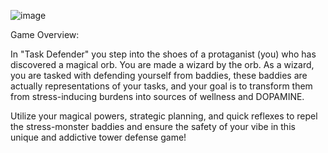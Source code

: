 ![image](https://github.com/hdbham/TowerDefenseTodos/assets/13264116/ba09445e-0045-4acd-bf1a-93423736fa70)


Game Overview:

In "Task Defender" you step into the shoes of a protaganist (you) who has discovered a magical orb. You are made a wizard by the orb. As a wizard, you are tasked with defending yourself from baddies, these baddies are actually representations of your tasks, and your goal is to transform them from stress-inducing burdens into sources of wellness and DOPAMINE.

Utilize your magical powers, strategic planning, and quick reflexes to repel the stress-monster baddies and ensure the safety of your vibe in this unique and addictive tower defense game!
